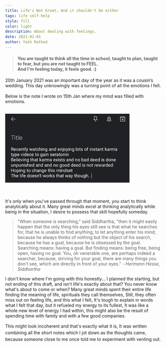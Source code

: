 ```yaml
---
title: Life's Not Great; And it shouldn't be either
tags: life self-help
style: fill
color: light
description: About dealing with feelings.
date: 2021-01-01
author: Yash Rathod
---
```




<blockquote>
<h4 style="text-align:left;">You are taught to think all the time in school, taught to plan, taught to fear, but you are not taught to FEEL.<br>And I'm feeling today, it feels good. :)</h4>
</blockquote>

<p>20th January 2021 was an important day of the year as it was a cousin’s wedding. This day unknowingly was a turning point of all the emotions I felt.<br><br>Below is the note I wrote on 15th Jan where my mind was filled with emotions.</p>


<br>
<img src="/assets/img/blog-1-1.jpg"  style="width:400px;height:auto;">
<figcaption class="figure-caption text-center"> </figcaption>



<p><br><br>It's only when you've passed through that moment, you start to think analytically about it. Many great minds excel at thinking analytically while being in the situation, I desire to possess that skill hopefully someday. </p>


> "When someone is searching," said Siddhartha, "then it might easily happen that the only thing his eyes still see is that what he searches for, that he is unable to find anything, to let anything enter his mind, because he always thinks of nothing but the object of his search, because he has a goal, because he is obsessed by the goal. Searching means: having a goal. But finding means: being free, being open, having no goal. You, oh venerable one, are perhaps indeed a searcher, because, striving for your goal, there are many things you don't see, which are directly in front of your eyes."
_- Hermann Hesse, Siddhartha_


<p>I don't know where I'm going with this honestly... I planned the starting, but not ending of this draft, and isn't life's exactly about that? You never know what's about to come or when? Many great minds spent their entire life finding the meaning of life, spirituals they call themselves, Still, they often miss out on feeling life, and this what I felt, It's tough to explain in words what I felt that day, but it refueled my energy to its fullest, It was like a whole new level of energy I had within, this might also be the result of spending time with family and with a few good companies. </p>


<p style="line-height:1.5">This might look incoherent and that's exactly what it is, It was written combining all the short notes which I jot down as the thoughts came, because someone close to me once told me to experiment with venting out. </p>

